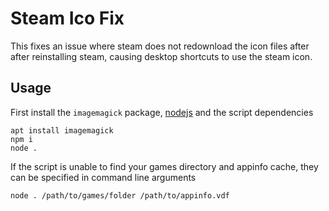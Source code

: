 # Steam Ico Fix
This fixes an issue where steam does not redownload the icon files after after reinstalling steam, causing desktop shortcuts to use the steam icon.

## Usage
First install the `imagemagick` package, [nodejs](https://nodejs.org/en) and the script dependencies
```
apt install imagemagick
npm i
node .
```

If the script is unable to find your games directory and appinfo cache, they can be specified in command line arguments
```terminal
node . /path/to/games/folder /path/to/appinfo.vdf
```
